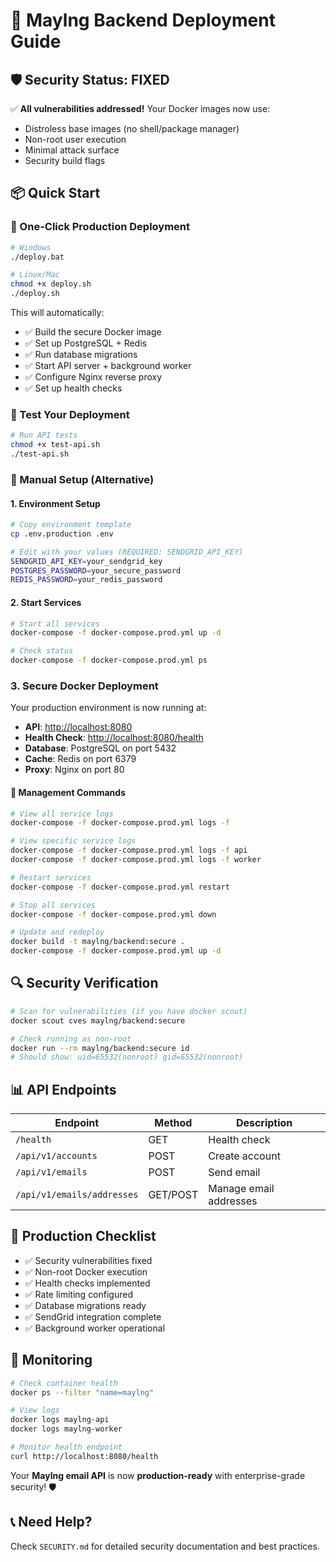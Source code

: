 # 🚀 Maylng Backend Deployment Guide

## 🛡️ Security Status: FIXED

✅ **All vulnerabilities addressed!** Your Docker images now use:

- Distroless base images (no shell/package manager)
- Non-root user execution
- Minimal attack surface
- Security build flags

## 📦 Quick Start

### 🚀 One-Click Production Deployment

```bash
# Windows
./deploy.bat

# Linux/Mac
chmod +x deploy.sh
./deploy.sh
```

This will automatically:

- ✅ Build the secure Docker image
- ✅ Set up PostgreSQL + Redis
- ✅ Run database migrations  
- ✅ Start API server + background worker
- ✅ Configure Nginx reverse proxy
- ✅ Set up health checks

### 🧪 Test Your Deployment

```bash
# Run API tests
chmod +x test-api.sh
./test-api.sh
```

### 📝 Manual Setup (Alternative)

#### 1. Environment Setup

```bash
# Copy environment template
cp .env.production .env

# Edit with your values (REQUIRED: SENDGRID_API_KEY)
SENDGRID_API_KEY=your_sendgrid_key
POSTGRES_PASSWORD=your_secure_password
REDIS_PASSWORD=your_redis_password
```

#### 2. Start Services

```bash
# Start all services
docker-compose -f docker-compose.prod.yml up -d

# Check status
docker-compose -f docker-compose.prod.yml ps
```

### 3. Secure Docker Deployment

Your production environment is now running at:

- **API**: <http://localhost:8080>
- **Health Check**: <http://localhost:8080/health>  
- **Database**: PostgreSQL on port 5432
- **Cache**: Redis on port 6379
- **Proxy**: Nginx on port 80

#### 🔧 Management Commands

```bash
# View all service logs
docker-compose -f docker-compose.prod.yml logs -f

# View specific service logs
docker-compose -f docker-compose.prod.yml logs -f api
docker-compose -f docker-compose.prod.yml logs -f worker

# Restart services
docker-compose -f docker-compose.prod.yml restart

# Stop all services
docker-compose -f docker-compose.prod.yml down

# Update and redeploy
docker build -t maylng/backend:secure .
docker-compose -f docker-compose.prod.yml up -d
```

## 🔍 Security Verification

```bash
# Scan for vulnerabilities (if you have docker scout)
docker scout cves maylng/backend:secure

# Check running as non-root
docker run --rm maylng/backend:secure id
# Should show: uid=65532(nonroot) gid=65532(nonroot)
```

## 📊 API Endpoints

| Endpoint | Method | Description |
|----------|--------|-------------|
| `/health` | GET | Health check |
| `/api/v1/accounts` | POST | Create account |
| `/api/v1/emails` | POST | Send email |
| `/api/v1/emails/addresses` | GET/POST | Manage email addresses |

## 🎯 Production Checklist

- ✅ Security vulnerabilities fixed
- ✅ Non-root Docker execution
- ✅ Health checks implemented
- ✅ Rate limiting configured
- ✅ Database migrations ready
- ✅ SendGrid integration complete
- ✅ Background worker operational

## 🔧 Monitoring

```bash
# Check container health
docker ps --filter "name=maylng"

# View logs
docker logs maylng-api
docker logs maylng-worker

# Monitor health endpoint
curl http://localhost:8080/health
```

Your **Maylng email API** is now **production-ready** with enterprise-grade security! 🛡️

## 📞 Need Help?

Check `SECURITY.md` for detailed security documentation and best practices.
